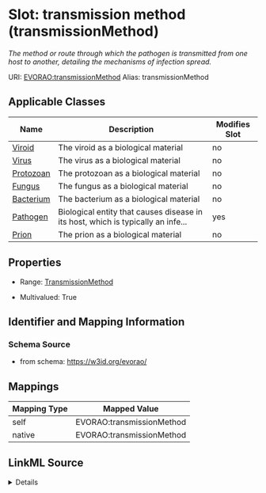 

# Slot: transmission method (transmissionMethod) 


_The method or route through which the pathogen is transmitted from one host to another, detailing the mechanisms of infection spread._





URI: [EVORAO:transmissionMethod](https://w3id.org/evorao/transmissionMethod)
Alias: transmissionMethod

<!-- no inheritance hierarchy -->





## Applicable Classes

| Name | Description | Modifies Slot |
| --- | --- | --- |
| [Viroid](Viroid.md) | The viroid as a biological material |  no  |
| [Virus](Virus.md) | The virus as a biological material |  no  |
| [Protozoan](Protozoan.md) | The protozoan as a biological material |  no  |
| [Fungus](Fungus.md) | The fungus as a biological material |  no  |
| [Bacterium](Bacterium.md) | The bacterium as a biological material |  no  |
| [Pathogen](Pathogen.md) | Biological entity that causes disease in its host, which is typically an infe... |  yes  |
| [Prion](Prion.md) | The prion as a biological material |  no  |







## Properties

* Range: [TransmissionMethod](TransmissionMethod.md)

* Multivalued: True





## Identifier and Mapping Information







### Schema Source


* from schema: https://w3id.org/evorao/




## Mappings

| Mapping Type | Mapped Value |
| ---  | ---  |
| self | EVORAO:transmissionMethod |
| native | EVORAO:transmissionMethod |




## LinkML Source

<details>
```yaml
name: transmissionMethod
description: The method or route through which the pathogen is transmitted from one
  host to another, detailing the mechanisms of infection spread.
title: transmission method
from_schema: https://w3id.org/evorao/
rank: 1000
alias: transmissionMethod
domain_of:
- Pathogen
range: TransmissionMethod
required: false
multivalued: true

```
</details>